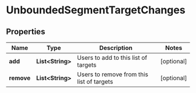 
# UnboundedSegmentTargetChanges

## Properties
Name | Type | Description | Notes
------------ | ------------- | ------------- | -------------
**add** | **List&lt;String&gt;** | Users to add to this list of targets |  [optional]
**remove** | **List&lt;String&gt;** | Users to remove from this list of targets |  [optional]



